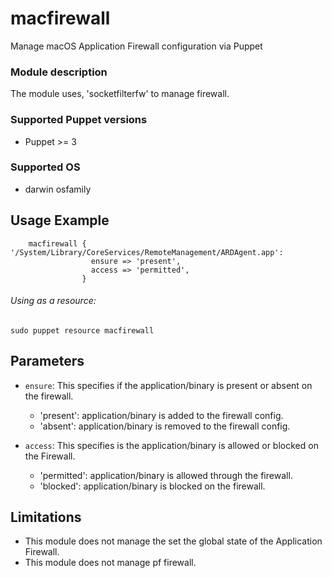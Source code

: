# macfirewall

Manage macOS Application Firewall configuration via Puppet

### Module description
The module uses, 'socketfilterfw' to manage firewall.

### Supported Puppet versions
* Puppet >= 3

### Supported OS
* darwin osfamily



## Usage Example

```puppet
    macfirewall { '/System/Library/CoreServices/RemoteManagement/ARDAgent.app':
                  ensure => 'present',
                  access => 'permitted',
                }
```
###### Using as a resource:
```
sudo puppet resource macfirewall
```

## Parameters

* `ensure`: This specifies if the application/binary is present or absent on the firewall.

    * 'present': application/binary is added to the firewall config.
    * 'absent': application/binary is removed to the firewall config.  


* `access`: This specifies is the application/binary is allowed or blocked on the Firewall.

  * 'permitted': application/binary is allowed through the firewall.
  * 'blocked': application/binary is blocked on the firewall.


## Limitations

* This module does not manage the set the global state of the Application Firewall.
* This module does not manage pf firewall.
